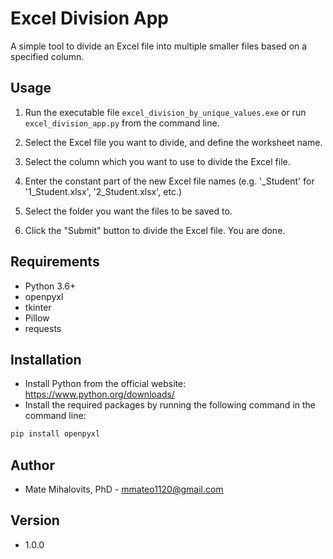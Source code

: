 # Excel Division App

A simple tool to divide an Excel file into multiple smaller files based on a specified column.

## Usage

1. Run the executable file `excel_division_by_unique_values.exe` or run `excel_division_app.py` from the command line.

2. Select the Excel file you want to divide, and define the worksheet name.

3. Select the column which you want to use to divide the Excel file.

4. Enter the constant part of the new Excel file names (e.g. '_Student' for '1_Student.xlsx', '2_Student.xlsx', etc.)

5. Select the folder you want the files to be saved to.

6. Click the "Submit" button to divide the Excel file. You are done.

## Requirements

- Python 3.6+
- openpyxl
- tkinter
- Pillow
- requests

## Installation

- Install Python from the official website: https://www.python.org/downloads/
- Install the required packages by running the following command in the command line:

```bash
pip install openpyxl
```

## Author

- Mate Mihalovits, PhD - mmateo1120@gmail.com

## Version

- 1.0.0
